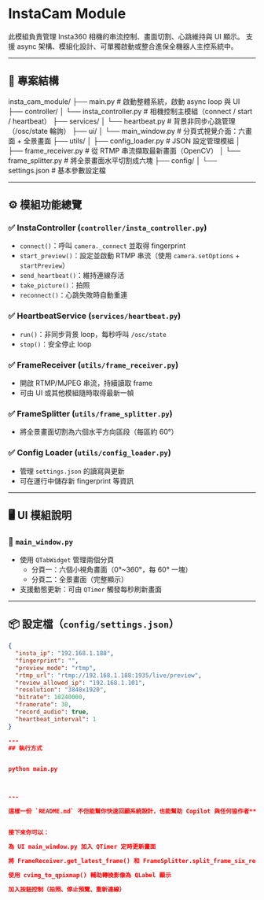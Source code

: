 # InstaCam Module

此模組負責管理 Insta360 相機的串流控制、畫面切割、心跳維持與 UI 顯示。
支援 async 架構、模組化設計、可單獨啟動或整合進保全機器人主控系統中。

---

## 🔧 專案結構

insta_cam_module/
├── main.py # 啟動整體系統，啟動 async loop 與 UI
├── controller/
│ └── insta_controller.py # 相機控制主模組（connect / start / heartbeat）
├── services/
│ └── heartbeat.py # 背景非同步心跳管理（/osc/state 輪詢）
├── ui/
│ └── main_window.py # 分頁式視覺介面：六畫面 + 全景畫面
├── utils/
│ ├── config_loader.py # JSON 設定管理模組
│ ├── frame_receiver.py # 從 RTMP 串流擷取最新畫面（OpenCV）
│ └── frame_splitter.py # 將全景畫面水平切割成六塊
├── config/
│ └── settings.json # 基本參數設定檔



---

## ⚙️ 模組功能總覽

### ✅ InstaController (`controller/insta_controller.py`)
- `connect()`：呼叫 `camera._connect` 並取得 fingerprint
- `start_preview()`：設定並啟動 RTMP 串流（使用 `camera.setOptions` + `startPreview`）
- `send_heartbeat()`：維持連線存活
- `take_picture()`：拍照
- `reconnect()`：心跳失敗時自動重連

### ✅ HeartbeatService (`services/heartbeat.py`)
- `run()`：非同步背景 loop，每秒呼叫 `/osc/state`
- `stop()`：安全停止 loop

### ✅ FrameReceiver (`utils/frame_receiver.py`)
- 開啟 RTMP/MJPEG 串流，持續讀取 frame
- 可由 UI 或其他模組隨時取得最新一幀

### ✅ FrameSplitter (`utils/frame_splitter.py`)
- 將全景畫面切割為六個水平方向區段（每區約 60°）

### ✅ Config Loader (`utils/config_loader.py`)
- 管理 `settings.json` 的讀寫與更新
- 可在運行中儲存新 fingerprint 等資訊

---

## 🖥️ UI 模組說明

### 🔹 `main_window.py`
- 使用 `QTabWidget` 管理兩個分頁
  - 分頁一：六個小視角畫面（0°~360°，每 60° 一塊）
  - 分頁二：全景畫面（完整顯示）
- 支援動態更新：可由 `QTimer` 觸發每秒刷新畫面

---

## 📦 設定檔（`config/settings.json`）

```json
{
  "insta_ip": "192.168.1.188",
  "fingerprint": "",
  "preview_mode": "rtmp",
  "rtmp_url": "rtmp://192.168.1.188:1935/live/preview",
  "review_allowed_ip": "192.168.1.101",
  "resolution": "3840x1920",
  "bitrate": 10240000,
  "framerate": 30,
  "record_audio": true,
  "heartbeat_interval": 1
}

---
## 執行方式


python main.py



---

這樣一份 `README.md` 不但能幫你快速回顧系統設計，也能幫助 Copilot 與任何協作者**快速理解架構與工作邊界**。


接下來你可以：

為 UI main_window.py 加入 QTimer 定時更新畫面

將 FrameReceiver.get_latest_frame() 和 FrameSplitter.split_frame_six_regions() 整合入分頁一

使用 cvimg_to_qpixmap() 輔助轉換影像為 QLabel 顯示

加入按鈕控制（拍照、停止預覽、重新連線）
